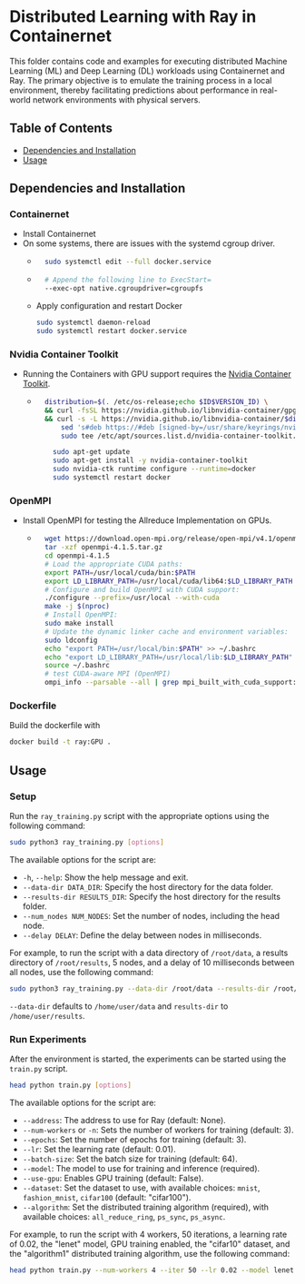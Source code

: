 # Distributed Learning with Ray in Containernet

This folder contains code and examples for executing distributed Machine Learning (ML) and Deep Learning (DL) workloads using Containernet and Ray. The primary objective is to emulate the training process in a local environment, thereby facilitating predictions about performance in real-world network environments with physical servers.

## Table of Contents

- [Dependencies and Installation](#dependencies-and-installation)
- [Usage](#usage)

## Dependencies and Installation

### Containernet
* Install Containernet
* On some systems, there are issues with the systemd cgroup driver. 
	* ```bash
		sudo systemctl edit --full docker.service 
		```
	* ```bash
 		# Append the following line to ExecStart=
		--exec-opt native.cgroupdriver=cgroupfs
		```
	* Apply configuration and restart Docker
		```bash
		sudo systemctl daemon-reload
		sudo systemctl restart docker.service
		```

### Nvidia Container Toolkit
* Running the Containers with GPU support requires the [Nvidia Container Toolkit](https://docs.nvidia.com/datacenter/cloud-native/container-toolkit/install-guide.html#setting-up-nvidia-container-toolkit).
	* ```bash
		distribution=$(. /etc/os-release;echo $ID$VERSION_ID) \
		&& curl -fsSL https://nvidia.github.io/libnvidia-container/gpgkey | sudo gpg --dearmor -o /usr/share/keyrings/nvidia-container-toolkit-keyring.gpg \
		&& curl -s -L https://nvidia.github.io/libnvidia-container/$distribution/libnvidia-container.list | \
			sed 's#deb https://#deb [signed-by=/usr/share/keyrings/nvidia-container-toolkit-keyring.gpg] https://#g' | \
			sudo tee /etc/apt/sources.list.d/nvidia-container-toolkit.list
		```
		```bash
			sudo apt-get update
			sudo apt-get install -y nvidia-container-toolkit
			sudo nvidia-ctk runtime configure --runtime=docker
			sudo systemctl restart docker
		```

### OpenMPI

* Install OpenMPI for testing the Allreduce Implementation on GPUs.
	* ```bash
		wget https://download.open-mpi.org/release/open-mpi/v4.1/openmpi-4.1.5.tar.gz
		tar -xzf openmpi-4.1.5.tar.gz
		cd openmpi-4.1.5
		# Load the appropriate CUDA paths:
		export PATH=/usr/local/cuda/bin:$PATH
		export LD_LIBRARY_PATH=/usr/local/cuda/lib64:$LD_LIBRARY_PATH
		# Configure and build OpenMPI with CUDA support:
		./configure --prefix=/usr/local --with-cuda
		make -j $(nproc)
		# Install OpenMPI:
		sudo make install
		# Update the dynamic linker cache and environment variables:
		sudo ldconfig
		echo "export PATH=/usr/local/bin:$PATH" >> ~/.bashrc
		echo "export LD_LIBRARY_PATH=/usr/local/lib:$LD_LIBRARY_PATH" >> ~/.bashrc
		source ~/.bashrc
		# test CUDA-aware MPI (OpenMPI)
		ompi_info --parsable --all | grep mpi_built_with_cuda_support:value
		```

### Dockerfile
Build the dockerfile with
```bash
docker build -t ray:GPU .
```

## Usage

### Setup


Run the `ray_training.py` script with the appropriate options using the following command:
```bash
sudo python3 ray_training.py [options]
```

The available options for the script are:

- `-h`, `--help`: Show the help message and exit.
- `--data-dir DATA_DIR`: Specify the host directory for the data folder.
- `--results-dir RESULTS_DIR`: Specify the host directory for the results folder.
- `--num_nodes NUM_NODES`: Set the number of nodes, including the head node.
- `--delay DELAY`: Define the delay between nodes in milliseconds.

For example, to run the script with a data directory of `/root/data`, a results directory of `/root/results`, 5 nodes, and a delay of 10 milliseconds between all nodes, use the following command:
```bash
sudo python3 ray_training.py --data-dir /root/data --results-dir /root/results --num_nodes 5 --delay 10
```
`--data-dir` defaults to `/home/user/data` and `results-dir` to `/home/user/results`. 

### Run Experiments
After the environment is started, the experiments can be started using the `train.py` script.
```bash
head python train.py [options]
```


The available options for the script are:

- `--address`: The address to use for Ray (default: None).
- `--num-workers` or `-n`: Sets the number of workers for training (default: 3).
- `--epochs`: Set the number of epochs for training (default: 3).
- `--lr`: Set the learning rate (default: 0.01).
- `--batch-size`: Set the batch size for training (default: 64).
- `--model`: The model to use for training and inference (required).
- `--use-gpu`: Enables GPU training (default: False).
- `--dataset`: Set the dataset to use, with available choices: `mnist`, `fashion_mnist`, `cifar100` (default: "cifar100").
- `--algorithm`: Set the distributed training algorithm (required), with available choices: `all_reduce_ring`, `ps_sync`, `ps_async`.

For example, to run the script with 4 workers, 50 iterations, a learning rate of 0.02, the "lenet" model, GPU training enabled, the "cifar10" dataset, and the "algorithm1" distributed training algorithm, use the following command:
```bash
head python train.py --num-workers 4 --iter 50 --lr 0.02 --model lenet --use-gpu --dataset cifar100 --algorithm all_reduce_ring
```
